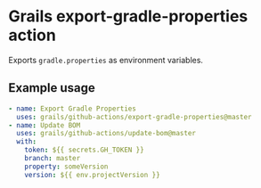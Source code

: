 # Grails export-gradle-properties action

Exports `gradle.properties` as environment variables.

## Example usage

```yaml
- name: Export Gradle Properties
  uses: grails/github-actions/export-gradle-properties@master
- name: Update BOM
  uses: grails/github-actions/update-bom@master
  with:
    token: ${{ secrets.GH_TOKEN }}
    branch: master 
    property: someVersion
    version: ${{ env.projectVersion }}
```

